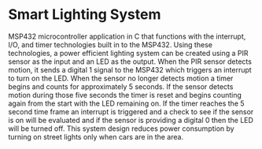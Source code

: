 # Smart Lighting System
MSP432 microcontroller application in C that functions with the interrupt, I/O, and timer technologies built in to the MSP432. Using these technologies, a 
power efficient lighting system can be created using a PIR sensor as the input and an LED as the output. When the PIR sensor detects motion, it sends 
a digital 1 signal to the MSP432 which triggers an interrupt to turn on the LED. When the sensor no longer detects motion a timer begins and counts for 
approximately 5 seconds. If the sensor detects motion during those five seconds the timer is reset and begins counting again from the start with the LED 
remaining on. If the timer reaches the 5 second time frame an interrupt is triggered and a check to see if the sensor is on will be evaluated and if 
the sensor is providing a digital 0 then the LED will be turned off. This system design reduces power consumption by turning on street lights only when 
cars are in the area. 
